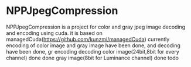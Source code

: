 
# NPPJpegCompression
NPPJpegCompression is a project for color and gray jpeg image decoding and encoding using cuda. it is based on managedCuda(https://github.com/kunzmi/managedCuda)
currently encoding of color image and gray image have been done, and decoding have been done, gr
                                                encoding        decoding
color image(24bit,8bit for every channel)          done           done
gray  image(8bit for Luminance channel)            done           todo
